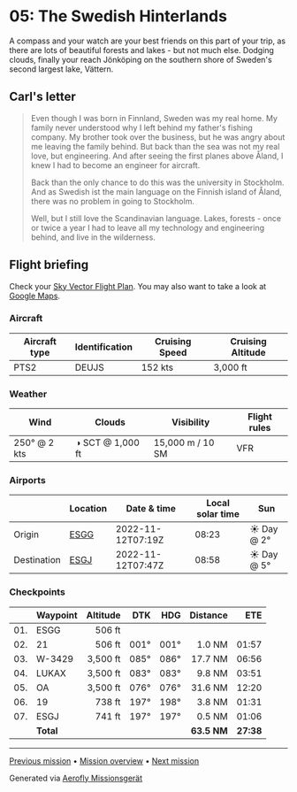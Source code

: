 # 05: The Swedish Hinterlands

A compass and your watch are your best friends on this part of your trip, as there are lots of beautiful forests and lakes - but not much else. Dodging clouds, finally your reach Jönköping on the southern shore of Sweden's second largest lake, Vättern.

## Carl's letter

> Even though I was born in Finnland, Sweden was my real home. My family never understood why I left behind my father's fishing company. My brother took over the business, but he was angry about me leaving the family behind. But back than the sea was not my real love, but engineering. And after seeing the first planes above Åland, I knew I had to become an engineer for aircraft.
>
> Back than the only chance to do this was the university in Stockholm. And as Swedish ist the main language on the Finnish island of Åland, there was no problem in going to Stockholm.
>
> Well, but I still love the Scandinavian language. Lakes, forests - once or twice a year I had to leave all my technology and engineering behind, and live in the wilderness.

## Flight briefing

Check your [Sky Vector Flight Plan](https://skyvector.com/?ll=57.67479433048351,12.297585245182772&chart=301&zoom=3&fpl=N0152A030%20ESGG%205742N01251E%205743N01309E%205750N01407E%20ESGJ). You may also want to take a look at [Google Maps](https://www.google.com/maps/@?api=1&map_action=map&center=57.67479433048351,12.297585245182772&zoom=12&basemap=terrain).

### Aircraft

| Aircraft type | Identification | Cruising Speed | Cruising Altitude |
| ------------- | -------------- | -------------- | ----------------- |
| PTS2          | DEUJS          | 152 kts        | 3,000 ft          |

### Weather

| Wind         | Clouds           | Visibility       | Flight rules |
| ------------ | ---------------- | ---------------- | ------------ |
| 250° @ 2 kts | ◑ SCT @ 1,000 ft | 15,000 m / 10 SM | VFR          |

### Airports

|             | Location                                 | Date & time       | Local solar time | Sun        |
| ----------- | ---------------------------------------- | ----------------- | ---------------- | ---------- |
| Origin      | [ESGG](https://opennav.com/airport/ESGG) | 2022-11-12T07:19Z | 08:23            | ☀ Day @ 2° |
| Destination | [ESGJ](https://opennav.com/airport/ESGJ) | 2022-11-12T07:47Z | 08:58            | ☀ Day @ 5° |

### Checkpoints

|     | Waypoint  | Altitude |  DTK |  HDG |    Distance |       ETE |
| :-: | --------- | -------: | ---: | ---: | ----------: | --------: |
| 01. | ESGG      |   506 ft |      |      |             |           |
| 02. | 21        |   506 ft | 001° | 001° |      1.0 NM |     01:57 |
| 03. | W-3429    | 3,500 ft | 085° | 086° |     17.7 NM |     06:56 |
| 04. | LUKAX     | 3,500 ft | 083° | 083° |      9.8 NM |     03:51 |
| 05. | OA        | 3,500 ft | 076° | 076° |     31.6 NM |     12:20 |
| 06. | 19        |   738 ft | 197° | 198° |      3.8 NM |     01:31 |
| 07. | ESGJ      |   741 ft | 197° | 197° |      0.5 NM |     01:06 |
|     | **Total** |          |      |      | **63.5 NM** | **27:38** |

---

[Previous mission](./04_letters_to_america.md) • [Mission overview](./README.md) • [Next mission](./06_the_lake_where_gripens_play.md)

Generated via [Aerofly Missionsgerät](https://github.com/fboes/aerofly-missions)
